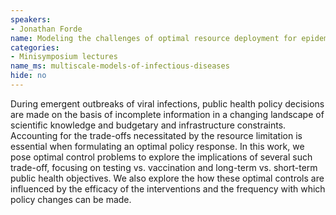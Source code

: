 ```yaml
---
speakers:
- Jonathan Forde
name: Modeling the challenges of optimal resource deployment for epidemic prevention
categories:
- Minisymposium lectures
name_ms: multiscale-models-of-infectious-diseases
hide: no
---
```

During emergent outbreaks of viral infections, public health policy decisions are made on the basis of incomplete information in a changing landscape of scientific knowledge and budgetary and infrastructure constraints. Accounting for the trade-offs necessitated by the resource limitation is essential when formulating an optimal policy response. In this work, we pose optimal control problems to explore the implications of several such trade-off, focusing on testing vs. vaccination and long-term vs. short-term public health objectives. We also explore the how these optimal controls are influenced by the efficacy of the interventions and the frequency with which policy changes can be made.


